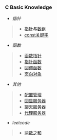 ### C Basic Knowledge


* *指针*
> * [指针与数组](src/ptr_arr.c)
> * [const关键字](src/const.c)

* *函数*
> * [函数指针](src/fn_ptr.c)
> * [指针函数](src/ptr_fn.c)
> * [回调函数](src/callback_fn.c)
> * [面向对象](src/oop.c)

* *其他*
> * [配置管理](src/config.c)
> * [回显服务器](src/echo.c)
> * [聊天服务器](src/chat.c)
> * [代理服务器](src/proxy.c)

* *leetcode*
> * [两数之和](src/leetcode_sum_num.c)
